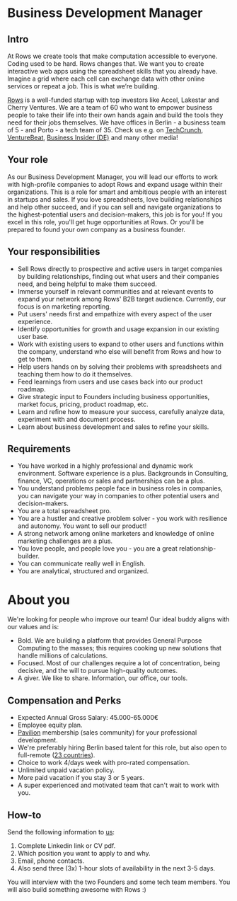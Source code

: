 # Business Development Manager

## Intro

At Rows we create tools that make computation accessible to everyone.
Coding used to be hard. Rows changes that. We want you to create interactive web apps using the spreadsheet skills that you already have. Imagine a grid where each cell can exchange data with other online services or repeat a job. This is what we’re building.

[Rows](https://rows.com/) is a well-funded startup with top investors like Accel, Lakestar and Cherry Ventures. We are a team of 60 who want to empower business people to take their life into their own hands again and build the tools they need for their jobs themselves. We have offices in Berlin - a business team of 5 - and Porto - a tech team of 35. Check us e.g. on [TechCrunch](https://tcrn.ch/3dEhNKD), [VentureBeat](https://venturebeat.com/2021/02/23/rows-raises-16-million-and-launches-next-gen-spreadsheets-with-built-in-data-integrations/), [Business Insider (DE)](https://www.businessinsider.de/gruenderszene/rows-excel-konkurrent-finanzierung/) and many other media! 

## Your role

As our Business Development Manager, you will lead our efforts to work with high-profile companies to adopt Rows and expand usage within their organizations. This is a role for smart and ambitious people with an interest in startups and sales. 
If you love spreadsheets, love building relationships and help other succeed, and if you can sell and navigate organizations to the highest-potential users and decision-makers, this job is for you! 
If you excel in this role, you'll get huge opportunities at Rows. Or you'll be prepared to found your own company as a business founder.

## Your responsibilities

* Sell Rows directly to prospective and active users in target companies by building relationships, finding out what users and their companies need, and being helpful to make them succeed.
* Immerse yourself in relevant communities and at relevant events to expand your network among Rows' B2B target audience. Currently, our focus is on marketing reporting.
* Put users' needs first and empathize with every aspect of the user experience.
* Identify opportunities for growth and usage expansion in our existing user base.
* Work with existing users to expand to other users and functions within the company, understand who else will benefit from Rows and how to get to them.
* Help users hands on by solving their problems with spreadsheets and teaching them how to do it themselves.
* Feed learnings from users and use cases back into our product roadmap.
* Give strategic input to Founders including business opportunities, market focus, pricing, product roadmap, etc.
* Learn and refine how to measure your success, carefully analyze data, experiment with and document process.
* Learn about business development and sales to refine your skills.

## Requirements

* You have worked in a highly professional and dynamic work environment. Software experience is a plus. Backgrounds in Consulting, finance, VC, operations or sales and partnerships can be a plus.
* You understand problems people face in business roles in companies, you can navigate your way in companies to other potential users and decision-makers.
* You are a total spreadsheet pro.
* You are a hustler and creative problem solver - you work with resilience and autonomy. You want to sell our product!
* A strong network among online marketers and knowledge of online marketing challenges are a plus.
* You love people, and people love you - you are a great relationship-builder.
* You can communicate really well in English.
* You are analytical, structured and organized.

# About you

We're looking for people who improve our team! Our ideal buddy aligns with our values and is:
* Bold. We are building a platform that provides General Purpose Computing to the masses; this requires cooking up new solutions that handle millions of calculations.
* Focused. Most of our challenges require a lot of concentration, being decisive, and the will to pursue high-quality outcomes.
* A giver. We like to share. Information, our office, our tools.

## Compensation and Perks

* Expected Annual Gross Salary: 45.000-65.000€
* Employee equity plan.
* [Pavilion](https://www.joinpavilion.com/) membership (sales community) for your professional development.
* We're preferably hiring Berlin based talent for this role, but also open to full-remote ([23 countries](https://github.com/rows/hiring/blob/master/FAQs.md)).
* Choice to work 4/days week with pro-rated compensation.
* Unlimited unpaid vacation policy.
* More paid vacation if you stay 3 or 5 years.
* A super experienced and motivated team that can't wait to work with you.

## How-to

Send the following information to [us](mailto:join@rows.com):
1. Complete Linkedin link or CV pdf.
1. Which position you want to apply to and why.
1. Email, phone contacts.
1. Also send three (3x) 1-hour slots of availability in the next 3-5 days.

You will interview with the two Founders and some tech team members. You will also build something awesome with Rows :)
